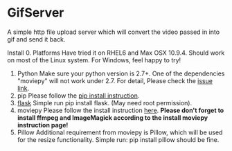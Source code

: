 GifServer
=========
A simple http file upload server which will convert the video passed in into gif and send it back.

Install
0. Platforms
Have tried it on RHEL6 and Max OSX 10.9.4. Should work on most of the Linux system. For Windows, feel happy to try!
1. Python
Make sure your python version is 2.7+. One of the dependencies "moviepy" will not work under 2.7. 
For detail, Please check the [issue link](https://github.com/Zulko/moviepy/issues/87).
2. pip
Please follow the [pip install instruction](http://pip.readthedocs.org/en/latest/installing.html).
3. [flask](http://flask.pocoo.org/)
Simple run pip install flask. (May need root permission).
4. moviepy
Please follow the install instruction [here](http://zulko.github.io/moviepy/install.html). 
**Please don't forget to install ffmpeg and ImageMagick according to the install moviepy instruction page!**
5. Pillow
Additional requirement from moviepy is Pillow, which will be used for the resize functionality. Simple run:
pip install pillow should be fine.




